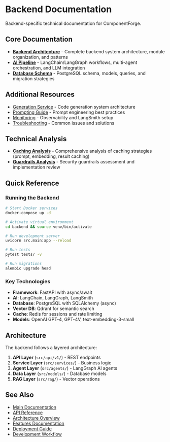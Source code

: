 # Backend Documentation

Backend-specific technical documentation for ComponentForge.

## Core Documentation

- **[Backend Architecture](./architecture.md)** - Complete backend system architecture, module organization, and patterns
- **[AI Pipeline](./ai-pipeline.md)** - LangChain/LangGraph workflows, multi-agent orchestration, and LLM integration
- **[Database Schema](./database-schema.md)** - PostgreSQL schema, models, queries, and migration strategies

## Additional Resources

- [Generation Service](./generation-service.md) - Code generation system architecture
- [Prompting Guide](./prompting-guide.md) - Prompt engineering best practices
- [Monitoring](./monitoring.md) - Observability and LangSmith setup
- [Troubleshooting](./troubleshooting.md) - Common issues and solutions

## Technical Analysis

- **[Caching Analysis](./caching-analysis.md)** - Comprehensive analysis of caching strategies (prompt, embedding, result caching)
- **[Guardrails Analysis](./guardrails-analysis.md)** - Security guardrails assessment and implementation review

## Quick Reference

### Running the Backend

```bash
# Start Docker services
docker-compose up -d

# Activate virtual environment
cd backend && source venv/bin/activate

# Run development server
uvicorn src.main:app --reload

# Run tests
pytest tests/ -v

# Run migrations
alembic upgrade head
```

### Key Technologies

- **Framework**: FastAPI with async/await
- **AI**: LangChain, LangGraph, LangSmith
- **Database**: PostgreSQL with SQLAlchemy (async)
- **Vector DB**: Qdrant for semantic search
- **Cache**: Redis for sessions and rate limiting
- **Models**: OpenAI GPT-4, GPT-4V, text-embedding-3-small

## Architecture

The backend follows a layered architecture:

1. **API Layer** (`src/api/v1/`) - REST endpoints
2. **Service Layer** (`src/services/`) - Business logic
3. **Agent Layer** (`src/agents/`) - LangGraph AI agents
4. **Data Layer** (`src/models/`) - Database models
5. **RAG Layer** (`src/rag/`) - Vector operations

## See Also

- [Main Documentation](../README.md)
- [API Reference](../api/README.md)
- [Architecture Overview](../architecture/README.md)
- [Features Documentation](../features/README.md)
- [Deployment Guide](../deployment.md)
- [Development Workflow](../development-workflow.md)
